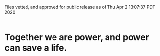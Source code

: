 Files vetted, and approved for public release as of Thu Apr  2 13:07:37 PDT 2020<br><br><h1>Together we are power, and power can save a life.</h1>
